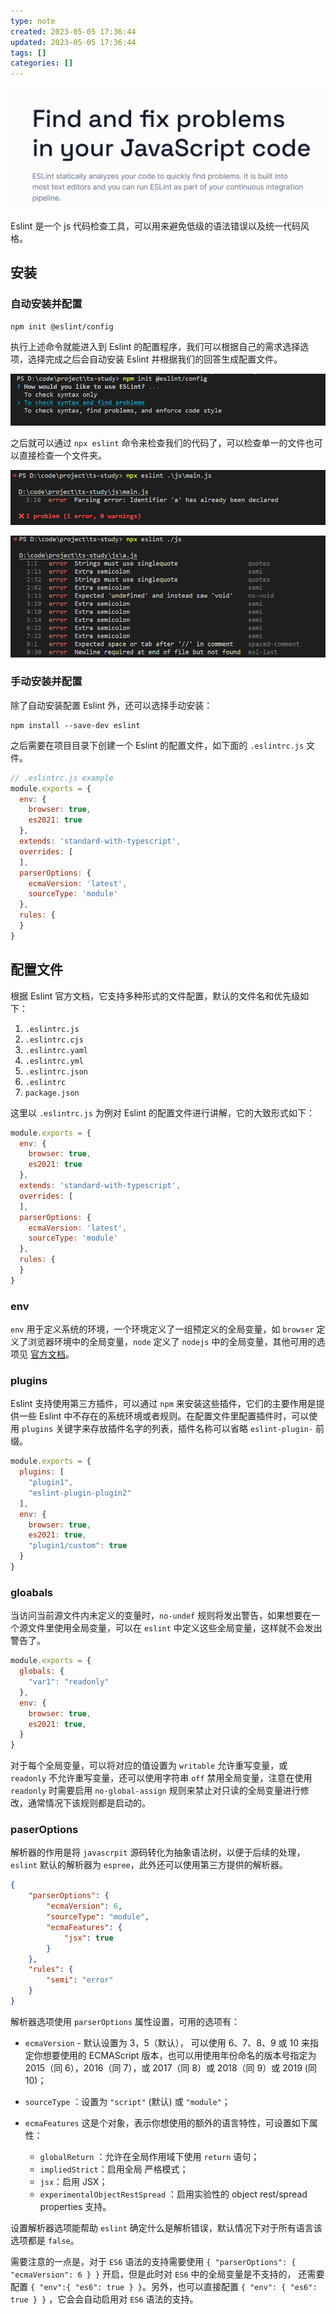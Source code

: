 ```yaml
---
type: note
created: 2023-05-05 17:36:44
updated: 2023-05-05 17:36:44
tags: []
categories: []
---
```


![](附件/image/Eslint的使用_image_1.png)

Eslint 是一个 js 代码检查工具，可以用来避免低级的语法错误以及统一代码风格。

## 安装

### 自动安装并配置

```
npm init @eslint/config
```

执行上述命令就能进入到 Eslint 的配置程序，我们可以根据自己的需求选择选项，选择完成之后会自动安装 Eslint 并根据我们的回答生成配置文件。

![](附件/image/Eslint的使用_image_2.png)

之后就可以通过 `npx eslint` 命令来检查我们的代码了，可以检查单一的文件也可以直接检查一个文件夹。

![](附件/image/Eslint的使用_image_3.png)

![](附件/image/Eslint的使用_image_4.png)

### 手动安装并配置

除了自动安装配置 Eslint 外，还可以选择手动安装：

```
npm install --save-dev eslint
```

之后需要在项目目录下创建一个 Eslint 的配置文件，如下面的 `.eslintrc.js` 文件。

```js
// .eslintrc.js example
module.exports = {
  env: {
    browser: true,
    es2021: true
  },
  extends: 'standard-with-typescript',
  overrides: [
  ],
  parserOptions: {
    ecmaVersion: 'latest',
    sourceType: 'module'
  },
  rules: {
  }
}
```

## 配置文件

根据 Eslint 官方文档，它支持多种形式的文件配置，默认的文件名和优先级如下：

1. `.eslintrc.js`
2. `.eslintrc.cjs`
3. `.eslintrc.yaml`
4. `.eslintrc.yml`
5. `.eslintrc.json`
6. `.eslintrc`
7. `package.json`

这里以 `.eslintrc.js` 为例对 Eslint 的配置文件进行讲解，它的大致形式如下：

```js
module.exports = {
  env: {
    browser: true,
    es2021: true
  },
  extends: 'standard-with-typescript',
  overrides: [
  ],
  parserOptions: {
    ecmaVersion: 'latest',
    sourceType: 'module'
  },
  rules: {
  }
}
```

### env

`env` 用于定义系统的环境，一个环境定义了一组预定义的全局变量，如 ` browser ` 定义了浏览器环境中的全局变量，`node` 定义了 `nodejs` 中的全局变量，其他可用的选项见 [官方文档](https://eslint.org/docs/latest/use/configure/language-options#specifying-environments)。

### plugins

Eslint 支持使用第三方插件，可以通过 `npm` 来安装这些插件，它们的主要作用是提供一些 Eslint 中不存在的系统环境或者规则。在配置文件里配置插件时，可以使用 ` plugins ` 关键字来存放插件名字的列表，插件名称可以省略 `eslint-plugin-` 前缀。

```js
module.exports = {
  plugins: [
    "plugin1",
    "eslint-plugin-plugin2"
  ],
  env: {
    browser: true,
    es2021: true,
    "plugin1/custom": true
  }
}
```

### gloabals

当访问当前源文件内未定义的变量时，`no-undef` 规则将发出警告，如果想要在一个源文件里使用全局变量，可以在 `eslint` 中定义这些全局变量，这样就不会发出警告了。

```js
module.exports = {
  globals: {
    "var1": "readonly"
  },
  env: {
    browser: true,
    es2021: true,
  }
}
```

对于每个全局变量，可以将对应的值设置为 `writable` 允许重写变量，或 `readonly` 不允许重写变量，还可以使用字符串 `off` 禁用全局变量，注意在使用 `readonly` 时需要启用 `​no-global-assign` 规则来禁止对只读的全局变量进行修改，通常情况下该规则都是启动的。

### paserOptions

解析器的作用是将 `javascrpit` 源码转化为抽象语法树，以便于后续的处理，`eslint` 默认的解析器为 `espree`，此外还可以使用第三方提供的解析器。

```json
{
    "parserOptions": {
        "ecmaVersion": 6,
        "sourceType": "module",
        "ecmaFeatures": {
            "jsx": true
        }
    },
    "rules": {
        "semi": "error"
    }
}
```

解析器选项使用 `parserOptions` 属性设置，可用的选项有：

* `ecmaVersion` - 默认设置为 3，5（默认）， 可以使用 6、7、8、9 或 10 来指定你想要使用的 ECMAScript 版本，也可以用使用年份命名的版本号指定为 2015（同 6），2016（同 7），或 2017（同 8）或 2018（同 9）或 2019 (同 10)；
* `sourceType` ：设置为 `"script"` (默认) 或 `"module"`；
* `ecmaFeatures` 这是个对象，表示你想使用的额外的语言特性，可设置如下属性：

  * `globalReturn` ：允许在全局作用域下使用 `return` 语句；
  * `impliedStrict`：启用全局 严格模式；
  * `jsx`：启用 JSX；
  * `experimentalObjectRestSpread` ：启用实验性的 object rest/spread properties 支持。

设置解析器选项能帮助 `eslint` 确定什么是解析错误，默认情况下对于所有语言该选项都是 `false`。

需要注意的一点是，对于 `ES6` 语法的支持需要使用 `{ "parserOptions": { "ecmaVersion": 6 } }` 开启，但是此时对 `ES6` 中的全局变量是不支持的， 还需要配置 `{ "env":{ "es6": true } }`。另外，也可以直接配置 `{ "env": { "es6": true } }` ，它会会自动启用对 `ES6` 语法的支持。